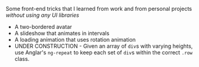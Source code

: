 Some front-end tricks that I learned from work and from personal projects *without using any UI libraries*

* A two-bordered avatar
* A slideshow that animates in intervals
* A loading animation that uses rotation animation
* UNDER CONSTRUCTION - Given an array of `div`s with varying heights, use Anglar's `ng-repeat` to keep each set of `div`s within the correct `.row` class.